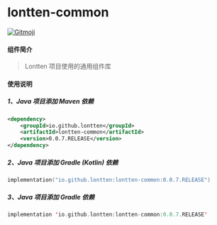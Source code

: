 # lontten-common

<a href="https://gitmoji.dev">
  <img
    src="https://img.shields.io/badge/gitmoji-%20😜%20😍-FFDD67.svg?style=flat-square"
    alt="Gitmoji"
  />
</a>

#### 组件简介

> Lontten 项目使用的通用组件库

#### 使用说明

##### 1、Java 项目添加 Maven 依赖

``` xml
<dependency>
    <groupId>io.github.lontten</groupId>
    <artifactId>lontten-common</artifactId>
    <version>0.0.7.RELEASE</version>
</dependency>
```

##### 2、Java 项目添加 Gradle (Kotlin) 依赖

``` kotlin
implementation("io.github.lontten:lontten-common:0.0.7.RELEASE")
```

##### 3、Java 项目添加 Gradle 依赖

``` kotlin
implementation 'io.github.lontten:lontten-common:0.0.7.RELEASE'
```
